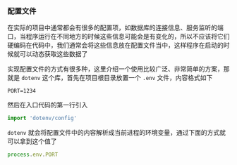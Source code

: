 ### 配置文件

在实际的项目中通常都会有很多的配置项，如数据库的连接信息、服务监听的端口，当程序运行在不同地方的时候这些信息可能会是有变化的，所以不应该将它们硬编码在代码中，我们通常会将这些信息放在配置文件当中，这样程序在启动的时候就可以动态获取这些数据了

实现配置文件的方式有很多种，这里介绍一个使用比较广泛、非常简单的方案，那就是 `dotenv` 这个库，首先在项目根目录放置一个 `.env` 文件，内容格式如下

```plain
PORT=1234
```

然后在入口代码的第一行引入

```ts
import 'dotenv/config'
```

`dotenv` 就会将配置文件中的内容解析成当前进程的环境变量，通过下面的方式就可以拿到这个值了

```ts
process.env.PORT
```
